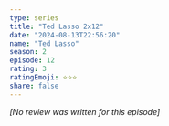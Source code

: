 ```yaml
---
type: series
title: "Ted Lasso 2x12"
date: "2024-08-13T22:56:20"
name: "Ted Lasso"
season: 2
episode: 12
rating: 3
ratingEmoji: ⭐️⭐️⭐️
share: false
---
```


_[No review was written for this episode]_
